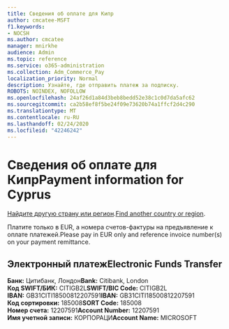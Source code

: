 ```yaml
---
title: Сведения об оплате для Кипр
author: cmcatee-MSFT
f1.keywords:
- NOCSH
ms.author: cmcatee
manager: mnirkhe
audience: Admin
ms.topic: reference
ms.service: o365-administration
ms.collection: Adm_Commerce_Pay
localization_priority: Normal
description: Узнайте, где отправить платеж за подписку.
ROBOTS: NOINDEX, NOFOLLOW
ms.openlocfilehash: 24af26d1a84d3beb8bedd52e38c1c0d7da5afc62
ms.sourcegitcommit: ca2b58ef8f5be24f09e73620b74a1ffcf2d4c290
ms.translationtype: MT
ms.contentlocale: ru-RU
ms.lasthandoff: 02/24/2020
ms.locfileid: "42246242"
---
```

# <a name="payment-information-for-cyprus"></a><span data-ttu-id="70552-103">Сведения об оплате для Кипр</span><span class="sxs-lookup"><span data-stu-id="70552-103">Payment information for Cyprus</span></span>

<span data-ttu-id="70552-104">[Найдите другую страну или регион](../billing-and-payments/pay-for-your-subscription.md).</span><span class="sxs-lookup"><span data-stu-id="70552-104">[Find another country or region](../billing-and-payments/pay-for-your-subscription.md).</span></span>

<span data-ttu-id="70552-105">Платите только в EUR, а номера счетов-фактуры на предъявление к оплате платежей.</span><span class="sxs-lookup"><span data-stu-id="70552-105">Please pay in EUR only and reference invoice number(s) on your payment remittance.</span></span>

## <a name="electronic-funds-transfer"></a><span data-ttu-id="70552-106">Электронный платеж</span><span class="sxs-lookup"><span data-stu-id="70552-106">Electronic Funds Transfer</span></span>

<span data-ttu-id="70552-107">**Банк:** Цитибанк, Лондон</span><span class="sxs-lookup"><span data-stu-id="70552-107">**Bank:** Citibank, London</span></span>  
<span data-ttu-id="70552-108">**Код SWIFT/БИК:** CITIGB2L</span><span class="sxs-lookup"><span data-stu-id="70552-108">**SWIFT/BIC Code:** CITIGB2L</span></span>  
<span data-ttu-id="70552-109">**IBAN:** GB31CITI18500812207591</span><span class="sxs-lookup"><span data-stu-id="70552-109">**IBAN:** GB31CITI18500812207591</span></span>  
<span data-ttu-id="70552-110">**Код сортировки:** 185008</span><span class="sxs-lookup"><span data-stu-id="70552-110">**SORT Code:** 185008</span></span>  
<span data-ttu-id="70552-111">**Номер счета:** 12207591</span><span class="sxs-lookup"><span data-stu-id="70552-111">**Account Number:** 12207591</span></span>  
<span data-ttu-id="70552-112">**Имя учетной записи:** КОРПОРАЦИ</span><span class="sxs-lookup"><span data-stu-id="70552-112">**Account Name:** MICROSOFT</span></span>  